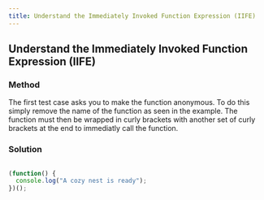 ```yaml
---
title: Understand the Immediately Invoked Function Expression (IIFE)
---
```

## Understand the Immediately Invoked Function Expression (IIFE)

### Method 

The first test case asks you to make the function anonymous. To do this simply remove the name of the function as seen in the example. The function must then be wrapped in curly brackets with another set of curly brackets at the end to immediatly call the function.

### Solution

```javascript

(function() {
  console.log("A cozy nest is ready");
})();

```
